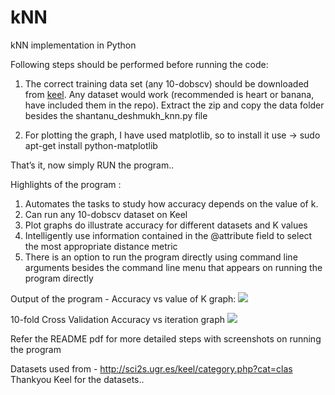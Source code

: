 # kNN
kNN implementation in Python

Following steps should be performed before running the code:
1. The correct training data set (any 10-dobscv) should be downloaded from <a href="http://sci2s.ugr.es/keel/category.php?cat=clas">keel</a>. 
Any dataset would work (recommended is heart or banana, have included them in the repo).
Extract the zip and copy the data folder besides the shantanu_deshmukh_knn.py file 

2. For plotting the graph, I have used matplotlib, so to install it use ->
sudo apt-get install python-matplotlib

That’s it, now simply RUN the program..


Highlights of the program :
1. Automates the tasks to study how accuracy depends on the value of k.
2. Can run any 10-dobscv dataset on Keel
3. Plot graphs do illustrate accuracy for different datasets and K values
4. Intelligently use information contained in the @attribute field to select the most appropriate
distance metric
5. There is an option to run the program directly using command line arguments besides the command line menu that appears on running the program directly

Output of the program -
Accuracy vs value of K graph:
<img src="https://drive.google.com/open?id=0B9GyGROQo3hiQWtoU0FfNlM0aXM" />

10-fold Cross Validation 
Accuracy vs iteration graph
<img src="https://drive.google.com/open?id=0B9GyGROQo3hiMHluTEtkanhpaWM" >

Refer the README pdf for more detailed steps with screenshots on running the program

Datasets used from - http://sci2s.ugr.es/keel/category.php?cat=clas
Thankyou Keel for the datasets..
